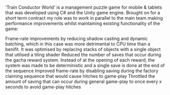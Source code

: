 'Train Conductor World' is a management puzzle game for mobile & tablets that was developed using C# and the Unity game engine. Brought on for a short term contract my role was to work in parallel to the main team making performance improvements whilst maintaining existing functionality of the game:

Frame-rate improvements by reducing shadow casting and dynamic batching, which in this case was more detrimental to CPU time than a benifit. It was optimised by replacing stacks of objects with a single object that utilised a tiling shader
Reduced the number of saves that occur during the gacha reward system. Instead of at the opening of each reward, the system was made to be deterministic and a single save is done at the end of the sequence
Improved frame-rate by disabling saving during the factory claiming sequence that would cause hitches to game-play
Throttled the amount of saving that can occur during general game-play to once every x seconds to avoid game-play hitches